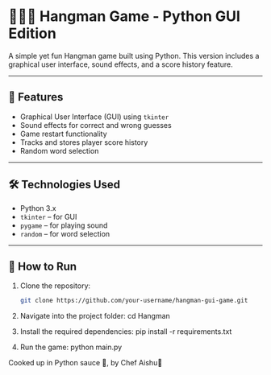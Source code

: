 # 🙎🏻‍♂️ Hangman Game - Python GUI Edition

A simple yet fun Hangman game built using Python. This version includes a graphical user interface, sound effects, and a score history feature.

---

## 🧩 Features

- Graphical User Interface (GUI) using `tkinter`
- Sound effects for correct and wrong guesses
- Game restart functionality
- Tracks and stores player score history
- Random word selection

---

## 🛠️ Technologies Used

- Python 3.x
- `tkinter` – for GUI
- `pygame` – for playing sound
- `random` – for word selection

---

## 🚀 How to Run

1. Clone the repository:
   ```bash
   git clone https://github.com/your-username/hangman-gui-game.git

2. Navigate into the project folder: 
     cd Hangman
    
3. Install the required dependencies:
    pip install -r requirements.txt

4. Run the game:
    python main.py

Cooked up in Python sauce 🐍,
     by Chef Aishu💫